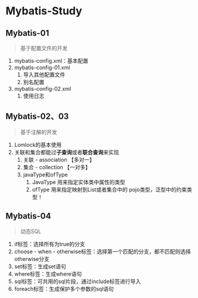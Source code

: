 # Mybatis-Study

## Mybatis-01
> 基于配置文件的开发
1. mybatis-config.xml：基本配置
2. mybatis-config-01.xml
   1. 导入其他配置文件
   2. 别名配置
3. mybatis-config-02.xml
   1. 使用日志
## Mybatis-02、03
> 基于注解的开发
1. Lomlock的基本使用 
2. 关联和集合都能过**子查询**或者**联合查询**来实现
   1. 关联 - association   【多对一】
   2. 集合 - collection   【一对多】
   3. javaType和ofType
      1. JavaType  用来指定实体类中属性的类型
      2. ofType  用来指定映射到List或者集合中的 pojo类型，泛型中的约束类型！
## Mybatis-04
> 动态SQL
1. if标签：选择所有为true的分支
3. choose - when - otherwise标签：选择第一个匹配的分支，都不匹配则选择otherwise分支
4. set标签：生成set语句
5. where标签：生成where语句
6. sql标签：可共用的sql片段，通过include标签进行导入
7. foreach标签：生成保护多个参数的sql语句